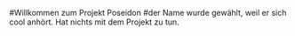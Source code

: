 #Willkommen zum Projekt Poseidon
#der Name wurde gewählt, weil er sich cool anhört. Hat nichts mit dem Projekt zu tun.
